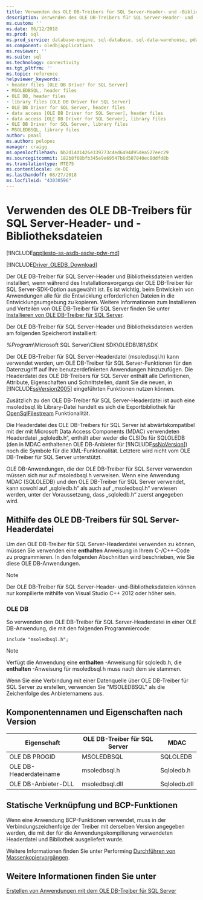 ```yaml
---
title: Verwenden des OLE DB-Treibers für SQL Server-Header- und -Bibliotheksdateien | Microsoft-Dokumentation
description: Verwenden des OLE DB-Treibers für SQL Server-Header- und -Bibliotheksdateien
ms.custom: ''
ms.date: 06/12/2018
ms.prod: sql
ms.prod_service: database-engine, sql-database, sql-data-warehouse, pdw
ms.component: oledb|applications
ms.reviewer: ''
ms.suite: sql
ms.technology: connectivity
ms.tgt_pltfrm: ''
ms.topic: reference
helpviewer_keywords:
- header files [OLE DB Driver for SQL Server]
- MSOLEDBSQL, header files
- OLE DB, header files
- library files [OLE DB Driver for SQL Server]
- OLE DB Driver for SQL Server, header files
- data access [OLE DB Driver for SQL Server], header files
- data access [OLE DB Driver for SQL Server], library files
- OLE DB Driver for SQL Server, library files
- MSOLEDBSQL, library files
author: pmasl
ms.author: pelopes
manager: craigg
ms.openlocfilehash: bb2d14d1426e339773c4ed6494d95dea527eec29
ms.sourcegitcommit: 182b8f68bfb345e9e69547b6d507840ec8ddfd8b
ms.translationtype: MTE75
ms.contentlocale: de-DE
ms.lasthandoff: 08/27/2018
ms.locfileid: "43030596"
---
```

# <a name="using-the-ole-db-driver-for-sql-server-header-and-library-files"></a>Verwenden des OLE DB-Treibers für SQL Server-Header- und -Bibliotheksdateien
[!INCLUDE[appliesto-ss-asdb-asdw-pdw-md](../../../includes/appliesto-ss-asdb-asdw-pdw-md.md)]

[!INCLUDE[Driver_OLEDB_Download](../../../includes/driver_oledb_download.md)]

  Der OLE DB-Treiber für SQL Server-Header und Bibliotheksdateien werden installiert, wenn während des Installationsvorgangs der OLE DB-Treiber für SQL Server-SDK-Option ausgewählt ist. Es ist wichtig, beim Entwickeln von Anwendungen alle für die Entwicklung erforderlichen Dateien in die Entwicklungsumgebung zu kopieren. Weitere Informationen zum Installieren und Verteilen von OLE DB-Treiber für SQL Server finden Sie unter [Installieren von OLE DB-Treiber für SQL Server](../../oledb/applications/installing-oledb-driver-for-sql-server.md).  
  
 Der OLE DB-Treiber für SQL Server-Header und Bibliotheksdateien werden am folgenden Speicherort installiert:  
  
 *%Program*\Microsoft SQL Server\Client SDK\OLEDB\181\SDK  
  
 Der OLE DB-Treiber für SQL Server-Headerdatei (msoledbsql.h) kann verwendet werden, um OLE DB-Treiber für SQL Server-Funktionen für den Datenzugriff auf Ihre benutzerdefinierten Anwendungen hinzuzufügen. Die Headerdatei des OLE DB-Treibers für SQL Server enthält alle Definitionen, Attribute, Eigenschaften und Schnittstellen, damit Sie die neuen, in [!INCLUDE[ssVersion2005](../../../includes/ssversion2005-md.md)] eingeführten Funktionen nutzen können.  
  
 Zusätzlich zu den OLE DB-Treiber für SQL Server-Headerdatei ist auch eine msoledbsql.lib Library-Datei handelt es sich die Exportbibliothek für [OpenSqlFilestream](../../../relational-databases/blob/access-filestream-data-with-opensqlfilestream.md) Funktionalität.  
  
 Die Headerdatei des OLE DB-Treibers für SQL Server ist abwärtskompatibel mit der mit Microsoft Data Access Components (MDAC) verwendeten Headerdatei „sqloledb.h“, enthält aber weder die CLSIDs für SQLOLEDB (den in MDAC enthaltenen OLE DB-Anbieter für [!INCLUDE[ssNoVersion](../../../includes/ssnoversion-md.md)]) noch die Symbole für die XML-Funktionalität. Letztere wird nicht vom OLE DB-Treiber für SQL Server unterstützt.    
  
 OLE DB-Anwendungen, die der OLE DB-Treiber für SQL Server verwenden müssen sich nur auf msoledbsql.h verweisen. Wenn eine Anwendung MDAC (SQLOLEDB) und den OLE DB-Treiber für SQL Server verwendet, kann sowohl auf „sqloledb.h“ als auch auf „msoledbsql.h“ verwiesen werden, unter der Voraussetzung, dass „sqloledb.h“ zuerst angegeben wird.  
  
## <a name="using-the-ole-db-driver-for-sql-server-header-file"></a>Mithilfe des OLE DB-Treibers für SQL Server-Headerdatei  
 Um den OLE DB-Treiber für SQL Server-Headerdatei verwenden zu können, müssen Sie verwenden eine **enthalten** Anweisung in Ihrem C-/C++-Code zu programmieren. In den folgenden Abschnitten wird beschrieben, wie Sie diese OLE DB-Anwendungen.  
  
> [!NOTE]  
>  Der OLE DB-Treiber für SQL Server-Header- und-Bibliotheksdateien können nur kompilierte mithilfe von Visual Studio C++ 2012 oder höher sein.  
  
### <a name="ole-db"></a>OLE DB  
 So verwenden den OLE DB-Treiber für SQL Server-Headerdatei in einer OLE DB-Anwendung, die mit den folgenden Programmiercode:  
  
```    
include "msoledbsql.h";  
```  
  
> [!NOTE]  
>  Verfügt die Anwendung eine **enthalten** -Anweisung für sqloledb.h, die **enthalten** -Anweisung für msoledbsql.h muss nach dem sie stammen.  
  
 Wenn Sie eine Verbindung mit einer Datenquelle über OLE DB-Treiber für SQL Server zu erstellen, verwenden Sie "MSOLEDBSQL" als die Zeichenfolge des Anbieternamens aus.  

  
## <a name="component-names-and-properties-by-version"></a>Komponentennamen und Eigenschaften nach Version  

|Eigenschaft|OLE DB-Treiber für SQL Server|MDAC|  
|--------|----------------------------|----|   
|OLE DB PROGID|MSOLEDBSQL|SQLOLEDB|  
|OLE DB-Headerdateiname|msoledbsql.h|Sqloledb.h|  
|OLE DB-Anbieter-DLL|msoledbsql.dll|Sqloledb.dll| 
  
  
## <a name="static-linking-and-bcp-functions"></a>Statische Verknüpfung und BCP-Funktionen  
 Wenn eine Anwendung BCP-Funktionen verwendet, muss in der Verbindungszeichenfolge der Treiber mit derselben Version angegeben werden, die mit der für die Anwendungskompilierung verwendeten Headerdatei und Bibliothek ausgeliefert wurde.  
  
 Weitere Informationen finden Sie unter Performing [Durchführen von Massenkopiervorgängen](../../oledb/features/performing-bulk-copy-operations.md).  
  
## <a name="see-also"></a>Weitere Informationen finden Sie unter  
 [Erstellen von Anwendungen mit dem OLE DB-Treiber für SQL Server](../../oledb/applications/building-applications-with-oledb-driver-for-sql-server.md)  
  
  
